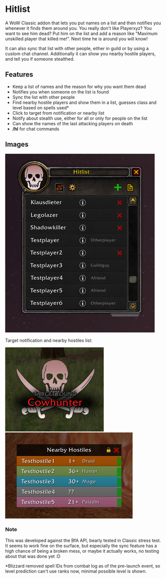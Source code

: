 # Hitlist

A WoW Classic addon that lets you put names on a list and then notifies you whenever it finds them around you. You really don't like Playerxyz? You want to see him dead? Put him on the list and add a reason like "Maximum unskilled player that killed me!". Next time he is around you will know!

It can also sync that list with other people, either in guild or by using a custom chat channel. Additionally it can show you nearby hostile players, and tell you if someone stealthed.

## Features
* Keep a list of names and the reason for why you want them dead
* Notifies you when someone on the list is found
* Sync the list with other people
* Find nearby hostile players and show them in a list, guesses class and level based on spells used*
* Click to target from notification or nearby list
* Notify about stealth use, either for all or only for people on the list
* Can show the names of the last attacking players on death
* **/hl** for chat commands

## Images
![Target list](images/list.png)

Target notification and nearby hostiles list:

![Target notification](images/targetnot.png)
![Nearby list](images/listnb.png)

### Note
This was developed against the BfA API, bearly tested in Classic stress test. It seems to work fine on the surface, but especially the sync feature has a high chance of being a broken mess, or maybe it actually works, no testing about that was done yet :D

*Blizzard removed spell IDs from combat log as of the pre-launch event, so level prediction can't use ranks now, minimal possible level is shown.